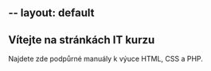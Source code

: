 --
layout: default
--
## Vítejte na stránkách IT kurzu

Najdete zde podpůrné manuály k výuce HTML, CSS a PHP.
